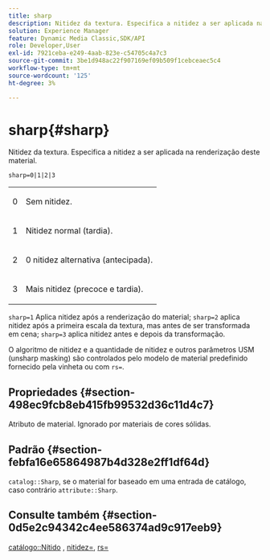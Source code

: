```yaml
---
title: sharp
description: Nitidez da textura. Especifica a nitidez a ser aplicada na renderização deste material.
solution: Experience Manager
feature: Dynamic Media Classic,SDK/API
role: Developer,User
exl-id: 7921ceba-e249-4aab-823e-c54705c4a7c3
source-git-commit: 3be1d948ac22f907169ef09b509f1cebceaec5c4
workflow-type: tm+mt
source-wordcount: '125'
ht-degree: 3%

---
```


# sharp{#sharp}

Nitidez da textura. Especifica a nitidez a ser aplicada na renderização deste material.

`sharp=0|1|2|3`

<table id="simpletable_04B4EAA7CE7D4ED48A61A50CD001388F"> 
 <tr class="strow"> 
  <td class="stentry"> <p>0 </p> </td> 
  <td class="stentry"> <p>Sem nitidez. </p> </td> 
 </tr> 
 <tr class="strow"> 
  <td class="stentry"> <p>1 </p> </td> 
  <td class="stentry"> <p>Nitidez normal (tardia). </p> </td> 
 </tr> 
 <tr class="strow"> 
  <td class="stentry"> <p>2 </p> </td> 
  <td class="stentry"> <p>0 nitidez alternativa (antecipada). </p> </td> 
 </tr> 
 <tr class="strow"> 
  <td class="stentry"> <p>3 </p> </td> 
  <td class="stentry"> <p>Mais nitidez (precoce e tardia). </p> </td> 
 </tr> 
</table>

`sharp=1` Aplica nitidez após a renderização do material; `sharp=2` aplica nitidez após a primeira escala da textura, mas antes de ser transformada em cena; `sharp=3` aplica nitidez antes e depois da transformação.

O algoritmo de nitidez e a quantidade de nitidez e outros parâmetros USM (unsharp masking) são controlados pelo modelo de material predefinido fornecido pela vinheta ou com `rs=`.

## Propriedades {#section-498ec9fcb8eb415fb99532d36c11d4c7}

Atributo de material. Ignorado por materiais de cores sólidas.

## Padrão {#section-febfa16e65864987b4d328e2ff1df64d}

`catalog::Sharp`, se o material for baseado em uma entrada de catálogo, caso contrário `attribute::Sharp`.

## Consulte também {#section-0d5e2c94342c4ee586374ad9c917eeb9}

[catálogo::Nítido](../../../../../ir-api/material-cat/image-rendering-api-ref/c-ir-material-catalog/c-ir-material-data-reference/r-ir-sharp-dataref.md#reference-f79a14bd52474dfd8495115d398a30d0) , [nitidez=](../../../../../ir-api/http-protocol/image-rendering-api-ref/c-ir-http-protocol-ref/c-ir-http-protocol-command-reference/r-ir-http-sharpen.md#reference-13034d22d176483cb99ccafc2a4f6a6e), [rs=](../../../../../ir-api/http-protocol/image-rendering-api-ref/c-ir-http-protocol-ref/c-ir-http-protocol-command-reference/r-ir-rs.md#reference-d20cefaaa6cd4f449d1591c87959b4cf)
